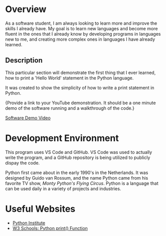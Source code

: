 # Overview

As a software student, I am always looking to learn more and improve the skills I already have. My goal is to learn new languages and become more fluent in the ones that I already know by developing programs in languages new to me, and creating more complex ones in languages I have already learned.  

## Description

This particular section will demonstrate the first thing that I ever learned, how to print a 'Hello World' statement in the Python language. 

It was created to show the simplicity of how to write a print statement in Python. 

{Provide a link to your YouTube demonstration.  It should be a one minute demo of the software running and a walkthrough of the code.}

[Software Demo Video](http://youtube.link.goes.here)

# Development Environment

This program uses VS Code and GitHub. VS Code was used to actually write the program, and a GitHub repository is being utilized to publicly dispay the code.

Python first came about in the early 1990's in the Netherlands. It was designed by  Guido van Rossum, and the name Python came from his favorite TV show, *Monty Python's Flying Circus*. Python is a language that can be used daily in a variety of projects and industries.  

# Useful Websites

* [Python Institute](https://pythoninstitute.org/about-python)
* [W3 Schools: Python print() Function](https://www.w3schools.com/python/ref_func_print.asp)